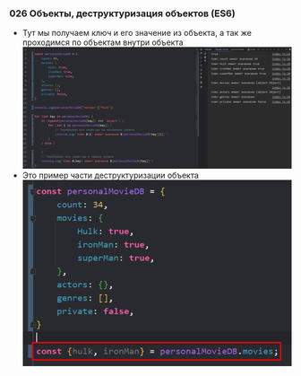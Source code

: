 ### **026 Объекты, деструктуризация объектов (ES6)**

- Тут мы получаем ключ и его значение из объекта, а так же проходимся по объектам внутри объекта
![](_png/Pasted%20image%2020220908195439.png)
- Это пример части деструктуризации объекта
![](_png/Pasted%20image%2020220908195450.png)